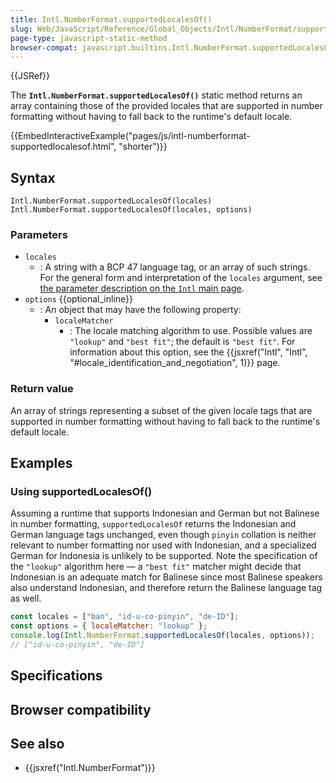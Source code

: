 ```yaml
---
title: Intl.NumberFormat.supportedLocalesOf()
slug: Web/JavaScript/Reference/Global_Objects/Intl/NumberFormat/supportedLocalesOf
page-type: javascript-static-method
browser-compat: javascript.builtins.Intl.NumberFormat.supportedLocalesOf
---
```


{{JSRef}}

The **`Intl.NumberFormat.supportedLocalesOf()`** static method returns an array containing those of the provided locales that are supported in number formatting without having to fall back to the runtime's default locale.

{{EmbedInteractiveExample("pages/js/intl-numberformat-supportedlocalesof.html", "shorter")}}

## Syntax

```js-nolint
Intl.NumberFormat.supportedLocalesOf(locales)
Intl.NumberFormat.supportedLocalesOf(locales, options)
```

### Parameters

- `locales`
  - : A string with a BCP 47 language tag, or an array of such strings. For the general form and interpretation of the `locales` argument, see [the parameter description on the `Intl` main page](/Web/JavaScript/Reference/Global_Objects/Intl#locales_argument).
- `options` {{optional_inline}}
  - : An object that may have the following property:
    - `localeMatcher`
      - : The locale matching algorithm to use. Possible values are `"lookup"` and `"best fit"`; the default is `"best fit"`. For information about this option, see the {{jsxref("Intl", "Intl", "#locale_identification_and_negotiation", 1)}} page.

### Return value

An array of strings representing a subset of the given locale tags that are supported in number formatting without having to fall back to the runtime's default locale.

## Examples

### Using supportedLocalesOf()

Assuming a runtime that supports Indonesian and German but not Balinese in number formatting, `supportedLocalesOf` returns the Indonesian and German language tags unchanged, even though `pinyin` collation is neither relevant to number formatting nor used with Indonesian, and a specialized German for Indonesia is unlikely to be supported. Note the specification of the `"lookup"` algorithm here — a `"best fit"` matcher might decide that Indonesian is an adequate match for Balinese since most Balinese speakers also understand Indonesian, and therefore return the Balinese language tag as well.

```js
const locales = ["ban", "id-u-co-pinyin", "de-ID"];
const options = { localeMatcher: "lookup" };
console.log(Intl.NumberFormat.supportedLocalesOf(locales, options));
// ["id-u-co-pinyin", "de-ID"]
```

## Specifications



## Browser compatibility



## See also

- {{jsxref("Intl.NumberFormat")}}
